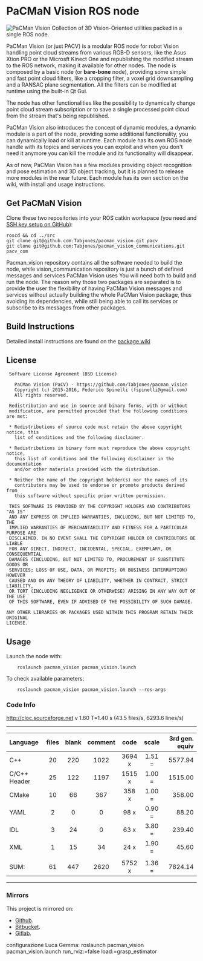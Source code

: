 # PaCMaN Vision ROS node #
![PaCMan Vision](https://cloud.githubusercontent.com/assets/1950251/12723299/22f2d844-c909-11e5-9621-142a1d49dcd4.png)
Collection of 3D Vision-Oriented utilities packed in a single ROS node.

PaCMan Vision (or just PACV) is a modular ROS node for robot Vision handling point cloud streams from various RGB-D sensors, like the Asus Xtion PRO or the Microsft Kinect One and republishing
the modified stream to the ROS network, making it available for other nodes.
The node is composed by a basic node (or __bare-bone__ node), providing some simple and fast point cloud filters, like a cropping filter, a voxel grid downsampling and a RANSAC plane
segmentation. All the filters can be modified at runtime using the built-in Qt Gui.

The node has other functionalities like the possibility to dynamically change point cloud stream subscription or to save a single processed point cloud from the stream that's being republished.

PaCMan Vision also introduces the concept of dynamic modules, a dynamic module is a part of the node, providing some additional functionality, you can dynamically load or kill at runtime.
Each module has its own ROS node handle with its topics and services you can exploit and when you don't need it anymore you can kill the module and its functionality will disappear.

As of now, PaCMan Vision has a few modules providing object recognition and pose estimation and 3D object tracking, but it is planned to release more modules in the near future.
Each module has its own section on the wiki, with install and usage instructions.

## Get PaCMaN Vision ##
Clone these two repositories into your ROS catkin workspace (you need and [SSH key setup on GitHub](https://help.github.com/articles/generating-an-ssh-key/)):
```
roscd && cd ../src
git clone git@github.com:Tabjones/pacman_vision.git pacv
git clone git@github.com:Tabjones/pacman_vision_communications.git pacv_com
```
Pacman_vision repository contains all the software needed to build the node, while vision_communication repository is just a bunch of defined messages and services PaCMan Vision uses
You will need both to build and run the node.
The reason why those two packages are separated is to provide the user the flexibility of having PaCMan Vision messages and services without actually building the
whole PaCMan Vision package, thus avoiding its dependencies, while still being able to call its services or subscribe to its messages from other packages.

## Build Instructions ##
Detailed install instructions are found on the [package wiki](https://github.com/Tabjones/pacman_vision/wiki)

## License ##

```
 Software License Agreement (BSD License)

   PaCMan Vision (PaCV) - https://github.com/Tabjones/pacman_vision
   Copyright (c) 2015-2016, Federico Spinelli (fspinelli@gmail.com)
   All rights reserved.

 Redistribution and use in source and binary forms, with or without
 modification, are permitted provided that the following conditions are met:

 * Redistributions of source code must retain the above copyright notice, this
   list of conditions and the following disclaimer.

 * Redistributions in binary form must reproduce the above copyright notice,
   this list of conditions and the following disclaimer in the documentation
   and/or other materials provided with the distribution.

 * Neither the name of the copyright holder(s) nor the names of its
   contributors may be used to endorse or promote products derived from
   this software without specific prior written permission.

 THIS SOFTWARE IS PROVIDED BY THE COPYRIGHT HOLDERS AND CONTRIBUTORS "AS IS"
 AND ANY EXPRESS OR IMPLIED WARRANTIES, INCLUDING, BUT NOT LIMITED TO, THE
 IMPLIED WARRANTIES OF MERCHANTABILITY AND FITNESS FOR A PARTICULAR PURPOSE ARE
 DISCLAIMED. IN NO EVENT SHALL THE COPYRIGHT HOLDER OR CONTRIBUTORS BE LIABLE
 FOR ANY DIRECT, INDIRECT, INCIDENTAL, SPECIAL, EXEMPLARY, OR CONSEQUENTIAL
 DAMAGES (INCLUDING, BUT NOT LIMITED TO, PROCUREMENT OF SUBSTITUTE GOODS OR
 SERVICES; LOSS OF USE, DATA, OR PROFITS; OR BUSINESS INTERRUPTION) HOWEVER
 CAUSED AND ON ANY THEORY OF LIABILITY, WHETHER IN CONTRACT, STRICT LIABILITY,
 OR TORT (INCLUDING NEGLIGENCE OR OTHERWISE) ARISING IN ANY WAY OUT OF THE USE
 OF THIS SOFTWARE, EVEN IF ADVISED OF THE POSSIBILITY OF SUCH DAMAGE.

ANY OTHER LIBRARIES OR PACKAGES USED WITHIN THIS PROGRAM RETAIN THEIR ORIGINAL
LICENSE.
```

## Usage ##

Launch the node with:
```
    roslaunch pacman_vision pacman_vision.launch
```

To check available parameters:
```
    roslaunch pacman_vision pacman_vision.launch --ros-args
```

### Code Info
http://cloc.sourceforge.net v 1.60  T=1.40 s (43.5 files/s, 6293.6 lines/s)
___


|Language  |  files |    blank |  comment |     code|    scale |  3rd gen. equiv|
|:--      | :--:    | :--:    | :--:      | :--:    | :--:    | --:           |
|C++          |        20  |     220  |    1022   |   3694 x  | 1.51 =   |     5577.94|
|C/C++ Header |        25  |     122  |    1197   |   1515 x  | 1.00 =   |     1515.00|
|CMake        |        10  |      66  |     367   |    358 x  | 1.00 =   |      358.00|
|YAML         |         2  |       0  |       0   |     98 x  | 0.90 =   |       88.20|
|IDL          |         3  |      24  |       0   |     63 x  | 3.80 =   |      239.40|
|XML          |         1  |      15  |      34   |     24 x  | 1.90 =   |       45.60|
|             |            |          |           |           |          |            |
|SUM:         |        61  |     447  |    2620   |   5752 x  | 1.36 =   |     7824.14|

___

### Mirrors ###
This project is mirrored on:

  * [Github](https://github.com/Tabjones/pacman_vision).
  * [Bitbucket](https://bitbucket.org/Tabjones/pacman_vision).
  * [Gitlab](https://gitlab.com/fspinelli/pacman_vision).


configurazione Luca Gemma:
roslaunch pacman_vision pacman_vision.launch run_rviz:=false load:=grasp_estimator